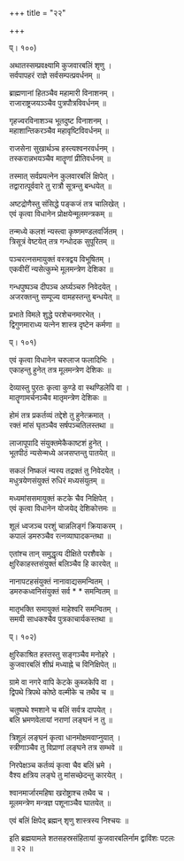 +++
title = "२२"

+++

  
  
  
प्। १००)  
  
अथातस्सम्प्रवक्ष्यामि कुजवारबलिं शृणु ।  
सर्वपापहरं राज्ञे सर्वसम्पत्प्रवर्धनम् ॥  
  
ब्राह्मणानां हितञ्चैव महामारी विनाशनम् ।  
राजाराष्ट्रजयञ्ञ्चैव पुत्रपौत्रविवर्धनम् ॥  
  
गृहज्वरविनाशञ्च भूतदुष्ट विनाशनम् ।  
महाशान्तिकरञ्चैव महावृष्टिविवर्धनम् ॥  
  
राजसेना सुखार्थञ्च हस्त्यश्वनरवर्धनम् ।  
तस्करान्नभयञ्चैव मातॄणां प्रीतिवर्धनम् ॥  
  
तस्मात् सर्वप्रयत्नेन कुलवारबलिं क्षिपेत् ।  
तद्वारात्पूर्ववारे तु रात्रौ सूत्रन्तु बन्धयेत् ॥  
  
अष्टद्रोणैस्तु संसिद्धे पङ्कजं तत्र चालिखेत् ।  
एवं कृत्वा विधानेन प्रोक्षयेन्मूलमन्त्रकम् ॥  
  
तन्मध्ये कलशं न्यस्त्वा कृष्णमण्डलवर्जितम् ।  
त्रिसूत्रं वेष्टयेत् तत्र गन्धोदक सुपूरितम् ॥  
  
पञ्चरत्नसमायुक्तं वस्त्रद्वय विभूषितम् ।  
एकवीरीं न्यसेत्कुम्भे मूलमन्त्रेण देशिका ॥  
  
गन्धपुष्पञ्च दीपञ्च अर्घ्यञ्चरु निवेदयेत् ।  
अजरक्तन्तु सम्पूज्य वामहस्तन्तु बन्धयेत् ॥  
  
प्रभाते विमले शुद्धे परशेचनमारभेत् ।  
द्विगुणमाराध्य यत्नेन शास्त्र दृष्टेन कर्मणा ॥  
  
प्। १०१)  
  
एवं कृत्वा विधानेन चरुलाज फलादिभिः ।  
एकाहन्तु हुनेत् तत्र मूलमन्त्रेण देशिकः ॥  
  
देव्यास्तु पुरतः कृत्वा कुण्डे वा स्थण्डिलेपि वा ।  
मातॄणामर्चनञ्चैव मातृमन्त्रेण देशिकः ॥  
  
होमं तत्र प्रकर्तव्यं तद्देशे तु हुनेत्क्रमात् ।  
रक्तं मांसं घृतञ्चैव सर्षपञ्चतिलस्तथा ॥  
  
लाजापूपादि संयुक्तमेकैकाष्टशं हुनेत् ।  
भूतपीठं न्यसेन्मध्ये अजसप्तन्तु पातयेत् ॥  
  
सकलं निष्कलं न्यस्य तद्रक्तं तु निवेदयेत् ।  
मधुत्रयेणसंयुक्तं रुधिरं मध्यसंयुतम् ॥  
  
मध्यमांससमायुक्तं कटके चैव निक्षिपेत् ।  
एवं कृत्वा विधानेन योजयेद् देशिकोत्तमः ॥  
  
शूलं ध्वजञ्च परशुं चान्नलिङ्गं क्रियाकरम् ।  
कपालं डमरुञ्चैव रत्नव्याघादकन्तथा ॥  
  
एतांश्च तान् समुद्धृत्य दीक्षिते परशैवके ।  
क्षुरिकाहस्तसंयुक्तं बलिञ्चैव हि कारयेत् ॥  
  
नानापटहसंयुक्तं नानावाद्यसमन्वितम् ।  
डमरुकध्वनिसंयुक्तं सर्व * * समन्वितम् ॥  
  
मातृभक्ति समायुक्तं माहेश्वरि समन्वितम् ।  
समयी साधकश्चैव पुत्रकाचार्यकस्तथा ॥  
  
प्। १०२)  
  
क्षुरिकाश्रित हस्तस्तु सङ्गञ्चैव मनोहरे ।  
कुजवारबलिं शीघ्रं मध्याह्ने च विनिक्षिपेत् ॥  
  
ग्रामे वा नगरे वापि केटके कुब्जकेपि वा ।  
द्विपथे त्रिपथे कोष्ठे वल्मीके च तथैव च ॥  
  
चतुष्पथे श्मशाने च बलिं सर्वत्र दापयेत् ।  
बलि भ्रमणवेलायां नराणां लङ्घनं न तु ॥  
  
त्रिशूलं लङ्घनं कृत्वा धानमोक्षमवाप्नुयात् ।  
स्त्रीणाञ्चैव तु विप्राणां लङ्घने तत्र सम्भवे ॥  
  
निरपेक्षञ्च कर्तव्यं कृत्वा चैव बलिं भ्रमे ।  
वैश्य क्षत्रिय लङ्घे तु मांसच्छेदन्तु कारयेत् ।  
  
श्वानमार्जारमहिषा खरोष्ट्राश्च तथैव च ।  
मूलमन्त्रेण मन्त्रज्ञ पशूनाञ्चैव घातयेत् ॥  
  
एवं बलिं क्षिपेद् ब्रह्मन् शृणु शास्त्रस्य निश्चयः ॥  
  
इति ब्रह्मयामले शतसहस्रसंहितायां कुजवारबलिर्नाम द्वाविंशः पटलः   
॥ २२ ॥

